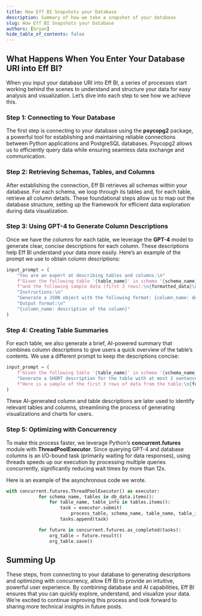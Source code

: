 ```yaml
---
title: How Eff BI Snapshots your Database
description: Summary of how we take a snapshot of your database
slug: How Eff BI Snapshots your Database
authors: [bryan]
hide_table_of_contents: false
---
```


## What Happens When You Enter Your Database URI into Eff BI?

When you input your database URI into Eff BI, a series of processes start working behind the scenes to understand and structure your data for easy analysis and visualization. Let’s dive into each step to see how we achieve this.

### Step 1: Connecting to Your Database

The first step is connecting to your database using the **psycopg2** package, a powerful tool for establishing and maintaining reliable connections between Python applications and PostgreSQL databases. Psycopg2 allows us to efficiently query data while ensuring seamless data exchange and communication.

### Step 2: Retrieving Schemas, Tables, and Columns

After establishing the connection, Eff BI retrieves all schemas within your database. For each schema, we loop through its tables and, for each table, retrieve all column details. These foundational steps allow us to map out the database structure, setting up the framework for efficient data exploration during data visualization.

### Step 3: Using GPT-4 to Generate Column Descriptions

Once we have the columns for each table, we leverage the **GPT-4** model to generate clear, concise descriptions for each column. These descriptions help Eff BI understand your data more easily. Here’s an example of the prompt we use to obtain column descriptions:

```python
input_prompt = (
    "You are an expert at describing tables and columns.\n"
    f"Given the following table '{table_name}' in schema '{schema_name}' with columns: {col_names},\n"
    f"and the following sample data (first 3 rows):\n{formatted_data}\n"
    "Instructions:\n"
    "Generate a JSON object with the following format: {column_name: description of the column}. Generate descriptions in at most 10 words in simple text for each column.\n"
    "Output format:\n"
    "{column_name: description of the column}"
)
```

### Step 4: Creating Table Summaries

For each table, we also generate a brief, AI-powered summary that combines column descriptions to give users a quick overview of the table’s contents. We use a different prompt to keep the descriptions concise:

```python
input_prompt = (
    f"Given the following table '{table_name}' in schema '{schema_name}' with columns: {col_names},\n"
    "Generate a SHORT description for the table with at most 2 sentences in simple text.\n"
    f"Here is a sample of the first 3 rows of data from the table:\n{formatted_data}\n"
)
```

These AI-generated column and table descriptions are later used to identify relevant tables and columns, streamlining the process of generating visualizations and charts for users.

### Step 5: Optimizing with Concurrency

To make this process faster, we leverage Python’s **concurrent.futures** module with **ThreadPoolExecutor**. Since querying GPT-4 and database columns is an I/O-bound task (primarily waiting for data responses), using threads speeds up our execution by processing multiple queries concurrently, significantly reducing wait times by more than 12x.

Here is an example of the asynchronous code we wrote.

```python
with concurrent.futures.ThreadPoolExecutor() as executor:
            for schema_name, tables in db_data.items():
                for table_name, table_info in tables.items():
                    task = executor.submit(
                        process_table, schema_name, table_name, table_info, uri, organization)
                    tasks.append(task)

            for future in concurrent.futures.as_completed(tasks):
                org_table = future.result()
                org_table.save()
```

## Summing Up

These steps, from connecting to your database to generating descriptions and optimizing with concurrency, allow Eff BI to provide an intuitive, powerful user experience. By combining database and AI capabilities, Eff BI ensures that you can quickly explore, understand, and visualize your data. We’re excited to continue improving this process and look forward to sharing more technical insights in future posts.
